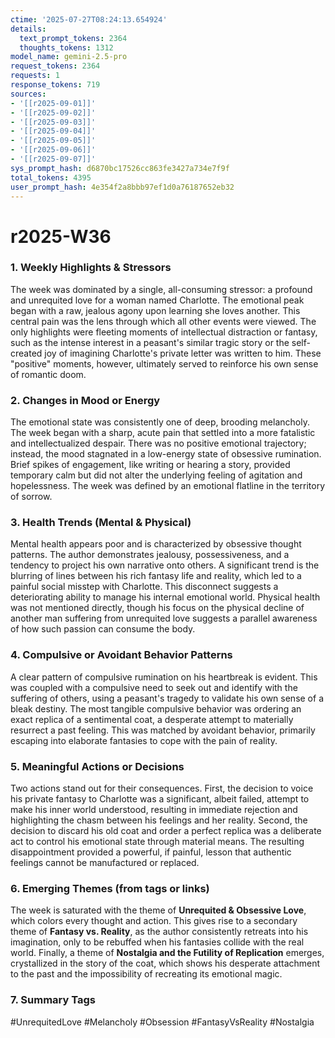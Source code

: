 ```yaml
---
ctime: '2025-07-27T08:24:13.654924'
details:
  text_prompt_tokens: 2364
  thoughts_tokens: 1312
model_name: gemini-2.5-pro
request_tokens: 2364
requests: 1
response_tokens: 719
sources:
- '[[r2025-09-01]]'
- '[[r2025-09-02]]'
- '[[r2025-09-03]]'
- '[[r2025-09-04]]'
- '[[r2025-09-05]]'
- '[[r2025-09-06]]'
- '[[r2025-09-07]]'
sys_prompt_hash: d6870bc17526cc863fe3427a734e7f9f
total_tokens: 4395
user_prompt_hash: 4e354f2a8bbb97ef1d0a76187652eb32
---
```

# r2025-W36

### 1. Weekly Highlights & Stressors
The week was dominated by a single, all-consuming stressor: a profound and unrequited love for a woman named Charlotte. The emotional peak began with a raw, jealous agony upon learning she loves another. This central pain was the lens through which all other events were viewed. The only highlights were fleeting moments of intellectual distraction or fantasy, such as the intense interest in a peasant's similar tragic story or the self-created joy of imagining Charlotte's private letter was written to him. These "positive" moments, however, ultimately served to reinforce his own sense of romantic doom.

### 2. Changes in Mood or Energy
The emotional state was consistently one of deep, brooding melancholy. The week began with a sharp, acute pain that settled into a more fatalistic and intellectualized despair. There was no positive emotional trajectory; instead, the mood stagnated in a low-energy state of obsessive rumination. Brief spikes of engagement, like writing or hearing a story, provided temporary calm but did not alter the underlying feeling of agitation and hopelessness. The week was defined by an emotional flatline in the territory of sorrow.

### 3. Health Trends (Mental & Physical)
Mental health appears poor and is characterized by obsessive thought patterns. The author demonstrates jealousy, possessiveness, and a tendency to project his own narrative onto others. A significant trend is the blurring of lines between his rich fantasy life and reality, which led to a painful social misstep with Charlotte. This disconnect suggests a deteriorating ability to manage his internal emotional world. Physical health was not mentioned directly, though his focus on the physical decline of another man suffering from unrequited love suggests a parallel awareness of how such passion can consume the body.

### 4. Compulsive or Avoidant Behavior Patterns
A clear pattern of compulsive rumination on his heartbreak is evident. This was coupled with a compulsive need to seek out and identify with the suffering of others, using a peasant's tragedy to validate his own sense of a bleak destiny. The most tangible compulsive behavior was ordering an exact replica of a sentimental coat, a desperate attempt to materially resurrect a past feeling. This was matched by avoidant behavior, primarily escaping into elaborate fantasies to cope with the pain of reality.

### 5. Meaningful Actions or Decisions
Two actions stand out for their consequences. First, the decision to voice his private fantasy to Charlotte was a significant, albeit failed, attempt to make his inner world understood, resulting in immediate rejection and highlighting the chasm between his feelings and her reality. Second, the decision to discard his old coat and order a perfect replica was a deliberate act to control his emotional state through material means. The resulting disappointment provided a powerful, if painful, lesson that authentic feelings cannot be manufactured or replaced.

### 6. Emerging Themes (from tags or links)
The week is saturated with the theme of **Unrequited & Obsessive Love**, which colors every thought and action. This gives rise to a secondary theme of **Fantasy vs. Reality**, as the author consistently retreats into his imagination, only to be rebuffed when his fantasies collide with the real world. Finally, a theme of **Nostalgia and the Futility of Replication** emerges, crystallized in the story of the coat, which shows his desperate attachment to the past and the impossibility of recreating its emotional magic.

### 7. Summary Tags
#UnrequitedLove #Melancholy #Obsession #FantasyVsReality #Nostalgia